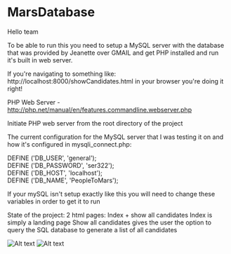 # MarsDatabase

Hello team

To be able to run this you need to setup a MySQL server with the database that was provided by Jeanette over GMAIL
and get PHP installed and run it's built in web server. 

If you're navigating to something like: http://localhost:8000/showCandidates.html in your browser you're doing it right!

PHP Web Server - http://php.net/manual/en/features.commandline.webserver.php

Initiate PHP web server from the root directory of the project

The current configuration for the MySQL server that I was testing it on and how it's configured in mysqli_connect.php:

DEFINE ('DB_USER', 'general');</br>
DEFINE ('DB_PASSWORD', 'ser322');</br>
DEFINE ('DB_HOST', 'localhost');</br>
DEFINE ('DB_NAME', 'PeopleToMars');</br>

If your mySQL isn't setup exactly like this you will need to change these variables in order to get it to run

State of the project:
2 html pages: Index + show all candidates
Index is simply a landing page
Show all candidates gives the user the option to query the SQL database to generate a list of all candidates

![Alt text](http://i.imgur.com/e2MKuDy.png "Before First Query")
![Alt text](http://i.imgur.com/ESt4XLs.png "After First Query")



